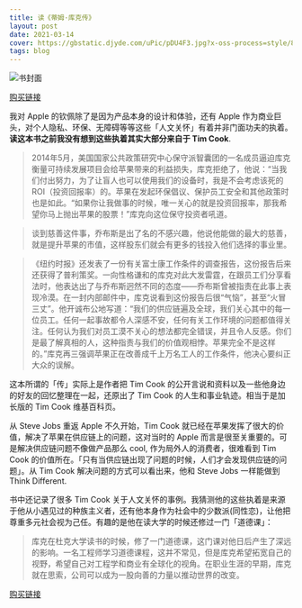 ```yaml
---
title: 读《蒂姆·库克传》
layout: post
date: 2021-03-14
cover: https://gbstatic.djyde.com/uPic/pDU4F3.jpg?x-oss-process=style/80
tags: blog
---
```


![书封面](https://gbstatic.djyde.com/uPic/wd1YKt.jpg?x-oss-process=style/80)

[购买链接](https://lutaonan.com/go/shop/tim-cook)

我对 Apple 的钦佩除了是因为产品本身的设计和体验，还有 Apple 作为商业巨头，对个人隐私、环保、无障碍等等这些「人文关怀」有着并非门面功夫的执着。**读这本书之前我没有想到这些执着其实大部分来自于 Tim Cook**.

> 2014年5月，美国国家公共政策研究中心保守派智囊团的一名成员逼迫库克衡量可持续发展项目会给苹果带来的利益损失，库克拒绝了，他说：“当我们付出努力，为了让盲人也可以使用我们的设备时，我是不会考虑该死的ROI（投资回报率）的。苹果在发起环保倡议、保护员工安全和其他政策时也是如此。“如果你让我做事的时候，唯一关心的就是投资回报率，那我希望你马上抛出苹果的股票！”库克向这位保守投资者吼道。

> 谈到慈善这件事，乔布斯是出了名的不感兴趣，他说他能做的最大的慈善，就是提升苹果的市值，这样股东们就会有更多的钱投入他们选择的事业里。
    
> 《纽约时报》还发表了一份有关富士康工作条件的调查报告，这份报告后来还获得了普利策奖。一向性格谦和的库克对此大发雷霆，在跟员工们分享看法时，他表达出了与乔布斯迥然不同的态度——乔布斯曾被指责在此事上表现冷漠。在一封内部邮件中，库克说看到这份报告后很“气恼”，甚至“火冒三丈”。他开诚布公地写道：“我们的供应链遍及全球，我们关心其中的每一位员工。任何一起事故都令人深感不安，任何有关工作环境的问题都值得关注。任何认为我们对员工漠不关心的想法都完全错误，并且令人反感。你们是最了解真相的人，这种指责与我们的价值观相悖。苹果完全不是这样的。”库克再三强调苹果正在改善成千上万名工人的工作条件，他决心要纠正大众的误解。

这本所谓的「传」实际上是作者把 Tim Cook 的公开言说和资料以及一些他身边的好友的回忆整理在一起，还原出了 Tim Cook 的人生和事业轨迹。相当于是加长版的 Tim Cook 维基百科页。


从 Steve Jobs 重返 Apple 不久开始，Tim Cook 就已经在苹果发挥了很大的价值，解决了苹果在供应链上的问题，这对当时的 Apple 而言是很至关重要的。可是解决供应链问题不像做产品那么 cool, 作为局外人的消费者，很难看到 Tim Cook 的价值所在。「只有当供应链出现了问题的时候，人们才会发现供应链的问题」。从 Tim Cook 解决问题的方式可以看出来，他和 Steve Jobs 一样能做到 Think Different.


书中还记录了很多 Tim Cook 关于人文关怀的事例。我猜测他的这些执着是来源于他从小遇见过的种族主义者，还有他本身作为社会中的少数派(同性恋)，让他把尊重多元社会视为己任。有趣的是他在读大学的时候还修过一门「道德课」：
    
> 库克在杜克大学读书的时候，修了一门道德课，这门课对他日后产生了深远的影响。一名工程师学习道德课程，这并不常见，但是库克希望拓宽自己的视野，希望自己对工程学和商业有全球化的视角。在职业生涯的早期，库克就在思索，公司可以成为一股向善的力量以推动世界的改变。

[购买链接](https://lutaonan.com/go/shop/tim-cook)
